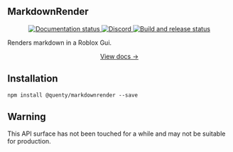 ## MarkdownRender
<div align="center">
  <a href="http://quenty.github.io/NevermoreEngine/">
    <img src="https://github.com/Quenty/NevermoreEngine/actions/workflows/docs.yml/badge.svg" alt="Documentation status" />
  </a>
  <a href="https://discord.gg/mhtGUS8">
    <img src="https://img.shields.io/discord/385151591524597761?color=5865F2&label=discord&logo=discord&logoColor=white" alt="Discord" />
  </a>
  <a href="https://github.com/Quenty/NevermoreEngine/actions">
    <img src="https://github.com/Quenty/NevermoreEngine/actions/workflows/build.yml/badge.svg" alt="Build and release status" />
  </a>
</div>

Renders markdown in a Roblox Gui.

<div align="center"><a href="https://quenty.github.io/NevermoreEngine/api/MarkdownRender">View docs →</a></div>

## Installation
```
npm install @quenty/markdownrender --save
```

## Warning
This API surface has not been touched for a while and may not be suitable for production.